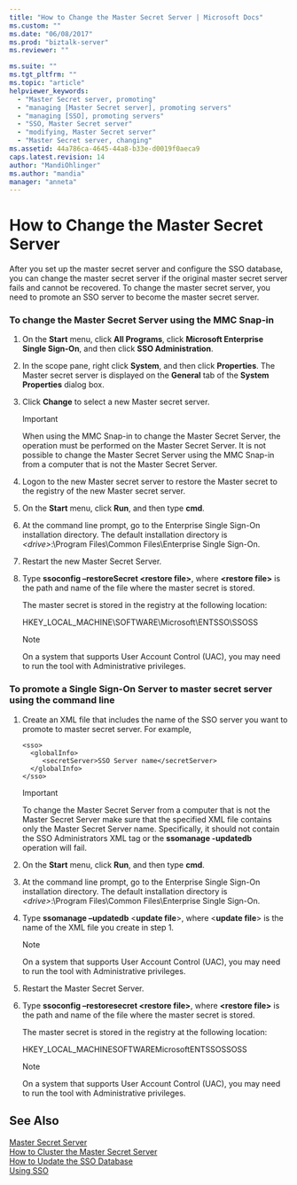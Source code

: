 ```yaml
---
title: "How to Change the Master Secret Server | Microsoft Docs"
ms.custom: ""
ms.date: "06/08/2017"
ms.prod: "biztalk-server"
ms.reviewer: ""

ms.suite: ""
ms.tgt_pltfrm: ""
ms.topic: "article"
helpviewer_keywords: 
  - "Master Secret server, promoting"
  - "managing [Master Secret server], promoting servers"
  - "managing [SSO], promoting servers"
  - "SSO, Master Secret server"
  - "modifying, Master Secret server"
  - "Master Secret server, changing"
ms.assetid: 44a786ca-4645-44a8-b33e-d0019f0aeca9
caps.latest.revision: 14
author: "MandiOhlinger"
ms.author: "mandia"
manager: "anneta"
---
```

# How to Change the Master Secret Server
After you set up the master secret server and configure the SSO database, you can change the master secret server if the original master secret server fails and cannot be recovered. To change the master secret server, you need to promote an SSO server to become the master secret server.  
  
### To change the Master Secret Server using the MMC Snap-in  
  
1.  On the **Start** menu, click **All Programs**, click **Microsoft Enterprise Single Sign-On**, and then click **SSO Administration**.  
  
2.  In the scope pane, right click **System**, and then click **Properties**. The Master secret server is displayed on the **General** tab of the **System Properties** dialog box.  
  
3.  Click **Change** to select a new Master secret server.  
  
    > [!IMPORTANT]
    >  When using the MMC Snap-in to change the Master Secret Server, the operation must be performed on the Master Secret Server. It is not possible to change the Master Secret Server using the MMC Snap-in from a computer that is not the Master Secret Server.  
  
4.  Logon to the new Master secret server to restore the Master secret to the registry of the new Master secret server.  
  
5.  On the **Start** menu, click **Run**, and then type **cmd**.  
  
6.  At the command line prompt, go to the Enterprise Single Sign-On installation directory. The default installation directory is *\<drive\>*:\Program Files\Common Files\Enterprise Single Sign-On.  
  
7.  Restart the new Master Secret Server.  
  
8.  Type **ssoconfig –restoreSecret \<restore file\>**, where **\<restore file\>** is the path and name of the file where the master secret is stored.  
  
     The master secret is stored in the registry at the following location:  
  
     HKEY_LOCAL_MACHINE\SOFTWARE\Microsoft\ENTSSO\SSOSS  
  
    > [!NOTE]
    >  On a system that supports User Account Control (UAC), you may need to run the tool with Administrative privileges.  
  
### To promote a Single Sign-On Server to master secret server using the command line  
  
1.  Create an XML file that includes the name of the SSO server you want to promote to master secret server. For example,  
  
    ```  
    <sso>  
      <globalInfo>  
         <secretServer>SSO Server name</secretServer>  
      </globalInfo>  
    </sso>  
    ```  
  
    > [!IMPORTANT]
    >  To change the Master Secret Server from a computer that is not the Master Secret Server make sure that the specified XML file contains only the Master Secret Server name. Specifically, it should not contain the SSO Administrators XML tag or the **ssomanage -updatedb** operation will fail.  
  
2.  On the **Start** menu, click **Run**, and then type **cmd**.  
  
3.  At the command line prompt, go to the Enterprise Single Sign-On installation directory. The default installation directory is *\<drive\>*:\Program Files\Common Files\Enterprise Single Sign-On.  
  
4.  Type **ssomanage –updatedb** \<**update file**\>, where \<**update file**\> is the name of the XML file you create in step 1.  
  
    > [!NOTE]
    >  On a system that supports User Account Control (UAC), you may need to run the tool with Administrative privileges.  
  
5.  Restart the Master Secret Server.  
  
6.  Type **ssoconfig –restoresecret \<restore file\>**, where **\<restore file\>** is the path and name of the file where the master secret is stored.  
  
     The master secret is stored in the registry at the following location:  
  
     HKEY_LOCAL_MACHINESOFTWAREMicrosoftENTSSOSSOSS  
  
    > [!NOTE]
    >  On a system that supports User Account Control (UAC), you may need to run the tool with Administrative privileges.  
  
## See Also  
 [Master Secret Server](../core/master-secret-server.md)   
 [How to Cluster the Master Secret Server](../core/how-to-cluster-the-master-secret-server1.md)   
 [How to Update the SSO Database](../core/how-to-update-the-sso-database.md)   
 [Using SSO](../core/using-sso.md)